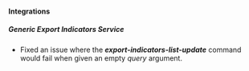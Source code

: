 
#### Integrations
##### Generic Export Indicators Service
- Fixed an issue where the ***export-indicators-list-update*** command would fail when given an empty *query* argument.